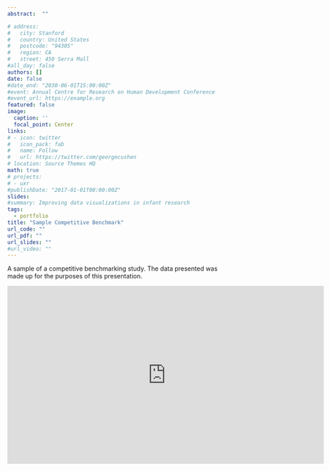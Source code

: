 ```yaml
---
abstract:  ""

# address:
#   city: Stanford
#   country: United States
#   postcode: "94305"
#   region: CA
#   street: 450 Serra Mall
#all_day: false
authors: []
date: false
#date_end: "2030-06-01T15:00:00Z"
#event: Annual Centre for Research on Human Development Conference
#event_url: https://example.org
featured: false
image:
  caption: ''
  focal_point: Center
links:
# - icon: twitter
#   icon_pack: fab
#   name: Follow
#   url: https://twitter.com/georgecushen
# location: Source Themes HQ
math: true
# projects:
# - uxr
#publishDate: "2017-01-01T00:00:00Z"
slides: 
#summary: Improving data visualizations in infant research
tags: 
  - portfolio
title: "Sample Competitive Benchmark"
url_code: ""
url_pdf: ""
url_slides: ""
#url_video: ""
---
```

A sample of a competitive benchmarking study. The data presented was made up for the purposes of this presentation.

<iframe src="https://onedrive.live.com/embed?cid=77FAE923E34BC1FE&resid=77fae923e34bc1fe%2111052&authkey=AMYfzWMfoEer-b8&em=2" width="720" height="405" frameborder="0" scrolling="no"></iframe>
